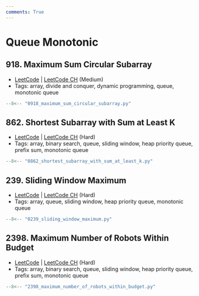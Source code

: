 ```yaml
---
comments: True
---
```


# Queue Monotonic

## 918. Maximum Sum Circular Subarray

-   [LeetCode](https://leetcode.com/problems/maximum-sum-circular-subarray/) | [LeetCode CH](https://leetcode.cn/problems/maximum-sum-circular-subarray/) (Medium)
-   Tags: array, divide and conquer, dynamic programming, queue, monotonic queue

```python title="918. Maximum Sum Circular Subarray"
--8<-- "0918_maximum_sum_circular_subarray.py"
```

## 862. Shortest Subarray with Sum at Least K

-   [LeetCode](https://leetcode.com/problems/shortest-subarray-with-sum-at-least-k/) | [LeetCode CH](https://leetcode.cn/problems/shortest-subarray-with-sum-at-least-k/) (Hard)
-   Tags: array, binary search, queue, sliding window, heap priority queue, prefix sum, monotonic queue

```python title="862. Shortest Subarray with Sum at Least K"
--8<-- "0862_shortest_subarray_with_sum_at_least_k.py"
```

## 239. Sliding Window Maximum

-   [LeetCode](https://leetcode.com/problems/sliding-window-maximum/) | [LeetCode CH](https://leetcode.cn/problems/sliding-window-maximum/) (Hard)
-   Tags: array, queue, sliding window, heap priority queue, monotonic queue

```python title="239. Sliding Window Maximum"
--8<-- "0239_sliding_window_maximum.py"
```

## 2398. Maximum Number of Robots Within Budget

-   [LeetCode](https://leetcode.com/problems/maximum-number-of-robots-within-budget/) | [LeetCode CH](https://leetcode.cn/problems/maximum-number-of-robots-within-budget/) (Hard)
-   Tags: array, binary search, queue, sliding window, heap priority queue, prefix sum, monotonic queue

```python title="2398. Maximum Number of Robots Within Budget"
--8<-- "2398_maximum_number_of_robots_within_budget.py"
```
